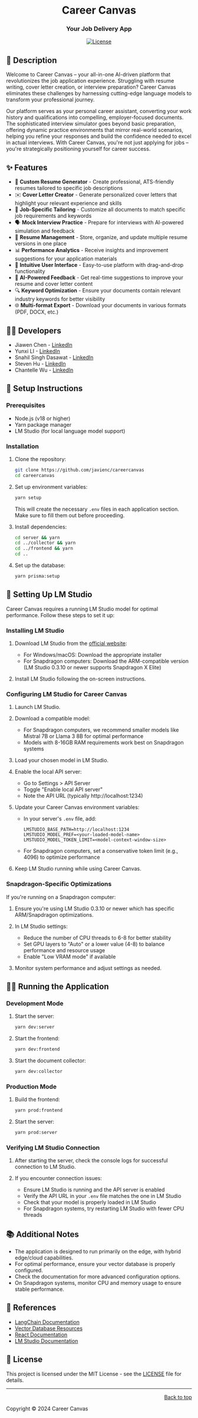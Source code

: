<a name="readme-top"></a>

<div align='center'>
  
# Career Canvas

### Your Job Delivery App

</div>

<p align="center">
  <a href="https://github.com/javienc/careercanvas" target="_blank">
      <img src="https://img.shields.io/badge/license-MIT-blue.svg?style=flat" alt="License">
  </a>
</p>

## 📖 Description

Welcome to Career Canvas – your all-in-one AI-driven platform that revolutionizes the job application experience. Struggling with resume writing, cover letter creation, or interview preparation? Career Canvas eliminates these challenges by harnessing cutting-edge language models to transform your professional journey.

Our platform serves as your personal career assistant, converting your work history and qualifications into compelling, employer-focused documents. The sophisticated interview simulator goes beyond basic preparation, offering dynamic practice environments that mirror real-world scenarios, helping you refine your responses and build the confidence needed to excel in actual interviews. With Career Canvas, you're not just applying for jobs – you're strategically positioning yourself for career success.

## ✨ Features

- 📝 **Custom Resume Generator** - Create professional, ATS-friendly resumes tailored to specific job descriptions
- ✉️ **Cover Letter Creator** - Generate personalized cover letters that highlight your relevant experience and skills
- 🎯 **Job-Specific Tailoring** - Customize all documents to match specific job requirements and keywords
- 🗣️ **Mock Interview Practice** - Prepare for interviews with AI-powered simulation and feedback
- 💼 **Resume Management** - Store, organize, and update multiple resume versions in one place
- 📊 **Performance Analytics** - Receive insights and improvement suggestions for your application materials
- 🔄 **Intuitive User Interface** - Easy-to-use platform with drag-and-drop functionality
- 🤖 **AI-Powered Feedback** - Get real-time suggestions to improve your resume and cover letter content
- 🔍 **Keyword Optimization** - Ensure your documents contain relevant industry keywords for better visibility
- 🌐 **Multi-format Export** - Download your documents in various formats (PDF, DOCX, etc.)

## 👨‍💻 Developers

- Jiawen Chen - [LinkedIn](https://www.linkedin.com/in/tjc321/)
- Yunxi LI - [LinkedIn](https://www.linkedin.com/in/jade-yunxili/)
- Snahil Singh Dasawat - [LinkedIn](https://www.linkedin.com/in/snahildasawat/)
- Steven Hu - [LinkedIn](https://www.linkedin.com/in/stevenwdhu/)
- Chantelle Wu - [LinkedIn](https://www.linkedin.com/in/chantelle-wu/)

## 🚀 Setup Instructions

### Prerequisites

- Node.js (v18 or higher)
- Yarn package manager
- LM Studio (for local language model support)

### Installation

1. Clone the repository:
   ```bash
   git clone https://github.com/javienc/careercanvas
   cd careercanvas
   ```

2. Set up environment variables:
   ```bash
   yarn setup
   ```
   This will create the necessary `.env` files in each application section. Make sure to fill them out before proceeding.

3. Install dependencies:
   ```bash
   cd server && yarn
   cd ../collector && yarn
   cd ../frontend && yarn
   cd ..
   ```

4. Set up the database:
   ```bash
   yarn prisma:setup
   ```

## 🤖 Setting Up LM Studio

Career Canvas requires a running LM Studio model for optimal performance. Follow these steps to set it up:

### Installing LM Studio

1. Download LM Studio from the [official website](https://lmstudio.ai/):
   - For Windows/macOS: Download the appropriate installer
   - For Snapdragon computers: Download the ARM-compatible version (LM Studio 0.3.10 or newer supports Snapdragon X Elite)

2. Install LM Studio following the on-screen instructions.

### Configuring LM Studio for Career Canvas

1. Launch LM Studio.

2. Download a compatible model:
   - For Snapdragon computers, we recommend smaller models like Mistral 7B or Llama 3 8B for optimal performance
   - Models with 8-16GB RAM requirements work best on Snapdragon systems

3. Load your chosen model in LM Studio.

4. Enable the local API server:
   - Go to Settings > API Server
   - Toggle "Enable local API server"
   - Note the API URL (typically http://localhost:1234)

5. Update your Career Canvas environment variables:
   - In your server's `.env` file, add:
     ```
     LMSTUDIO_BASE_PATH=http://localhost:1234
     LMSTUDIO_MODEL_PREF=<your-loaded-model-name>
     LMSTUDIO_MODEL_TOKEN_LIMIT=<model-context-window-size>
     ```
   - For Snapdragon computers, set a conservative token limit (e.g., 4096) to optimize performance

6. Keep LM Studio running while using Career Canvas.

### Snapdragon-Specific Optimizations

If you're running on a Snapdragon computer:

1. Ensure you're using LM Studio 0.3.10 or newer which has specific ARM/Snapdragon optimizations.

2. In LM Studio settings:
   - Reduce the number of CPU threads to 6-8 for better stability
   - Set GPU layers to "Auto" or a lower value (4-8) to balance performance and resource usage
   - Enable "Low VRAM mode" if available

3. Monitor system performance and adjust settings as needed.

## 🏃‍♂️ Running the Application

### Development Mode

1. Start the server:
   ```bash
   yarn dev:server
   ```

2. Start the frontend:
   ```bash
   yarn dev:frontend
   ```

3. Start the document collector:
   ```bash
   yarn dev:collector
   ```

### Production Mode

1. Build the frontend:
   ```bash
   yarn prod:frontend
   ```

2. Start the server:
   ```bash
   yarn prod:server
   ```

### Verifying LM Studio Connection

1. After starting the server, check the console logs for successful connection to LM Studio.

2. If you encounter connection issues:
   - Ensure LM Studio is running and the API server is enabled
   - Verify the API URL in your `.env` file matches the one in LM Studio
   - Check that your model is properly loaded in LM Studio
   - For Snapdragon systems, try restarting LM Studio with fewer CPU threads

## 📚 Additional Notes

- The application is designed to run primarily on the edge, with hybrid edge/cloud capabilities.
- For optimal performance, ensure your vector database is properly configured.
- Check the documentation for more advanced configuration options.
- On Snapdragon systems, monitor CPU and memory usage to ensure stable performance.

## 🔗 References

- [LangChain Documentation](https://js.langchain.com/docs/)
- [Vector Database Resources](https://github.com/lancedb/lancedb)
- [React Documentation](https://reactjs.org/docs/getting-started.html)
- [LM Studio Documentation](https://lmstudio.ai/docs/)

## 📄 License

This project is licensed under the MIT License - see the [LICENSE](LICENSE) file for details.

---

<div align="right">
  <a href="#readme-top">Back to top</a>
</div>

Copyright © 2024 Career Canvas
